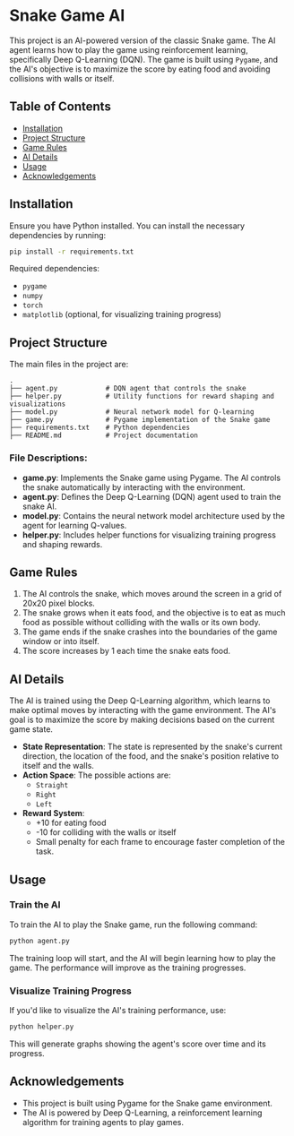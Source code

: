 # Snake Game AI

This project is an AI-powered version of the classic Snake game. The AI agent learns how to play the game using reinforcement learning, specifically Deep Q-Learning (DQN). The game is built using `Pygame`, and the AI's objective is to maximize the score by eating food and avoiding collisions with walls or itself.

## Table of Contents

- [Installation](#installation)
- [Project Structure](#project-structure)
- [Game Rules](#game-rules)
- [AI Details](#ai-details)
- [Usage](#usage)
- [Acknowledgements](#acknowledgements)

## Installation

Ensure you have Python installed. You can install the necessary dependencies by running:

```bash
pip install -r requirements.txt
```

Required dependencies:
- `pygame`
- `numpy`
- `torch`
- `matplotlib` (optional, for visualizing training progress)

## Project Structure

The main files in the project are:

```plaintext
.
├── agent.py            # DQN agent that controls the snake
├── helper.py           # Utility functions for reward shaping and visualizations
├── model.py            # Neural network model for Q-learning
├── game.py             # Pygame implementation of the Snake game
├── requirements.txt    # Python dependencies
├── README.md           # Project documentation
```

### File Descriptions:

- **game.py**: Implements the Snake game using Pygame. The AI controls the snake automatically by interacting with the environment.
- **agent.py**: Defines the Deep Q-Learning (DQN) agent used to train the snake AI.
- **model.py**: Contains the neural network model architecture used by the agent for learning Q-values.
- **helper.py**: Includes helper functions for visualizing training progress and shaping rewards.

## Game Rules

1. The AI controls the snake, which moves around the screen in a grid of 20x20 pixel blocks.
2. The snake grows when it eats food, and the objective is to eat as much food as possible without colliding with the walls or its own body.
3. The game ends if the snake crashes into the boundaries of the game window or into itself.
4. The score increases by 1 each time the snake eats food.

## AI Details

The AI is trained using the Deep Q-Learning algorithm, which learns to make optimal moves by interacting with the game environment. The AI's goal is to maximize the score by making decisions based on the current game state.

- **State Representation**: The state is represented by the snake's current direction, the location of the food, and the snake's position relative to itself and the walls.
- **Action Space**: The possible actions are:
  - `Straight`
  - `Right`
  - `Left`
- **Reward System**:
  - +10 for eating food
  - -10 for colliding with the walls or itself
  - Small penalty for each frame to encourage faster completion of the task.

## Usage

### Train the AI

To train the AI to play the Snake game, run the following command:

```bash
python agent.py
```

The training loop will start, and the AI will begin learning how to play the game. The performance will improve as the training progresses.

### Visualize Training Progress

If you'd like to visualize the AI's training performance, use:

```bash
python helper.py
```

This will generate graphs showing the agent's score over time and its progress.

## Acknowledgements

- This project is built using Pygame for the Snake game environment.
- The AI is powered by Deep Q-Learning, a reinforcement learning algorithm for training agents to play games.
